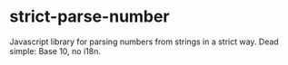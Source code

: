 # strict-parse-number

Javascript library for parsing numbers from strings in a strict way. Dead
simple: Base 10, no i18n.
